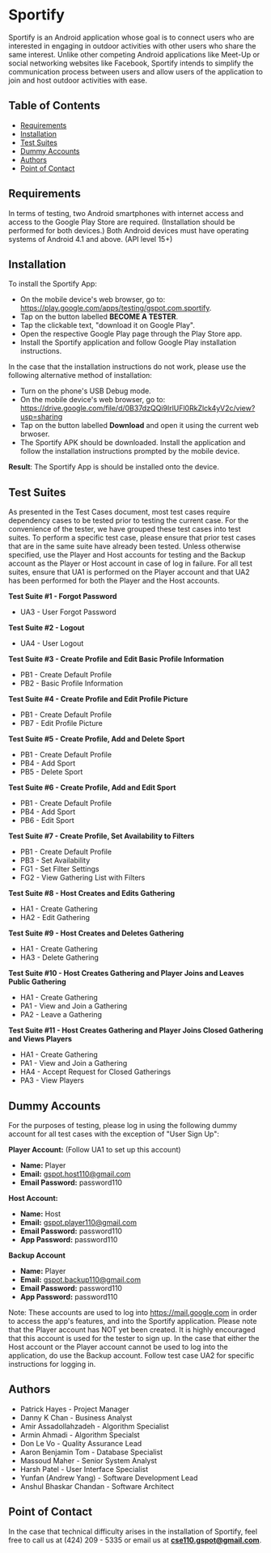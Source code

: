 # Sportify
Sportify is an Android application whose goal is to connect
users who are interested in engaging in outdoor activities 
with other users who share the same interest. 
Unlike other competing Android applications like 
Meet-Up or social networking websites like Facebook, 
Sportify intends to simplify the communication process 
between users and allow users of the application to join and 
host outdoor activities with ease.

## Table of Contents
- [Requirements](#requirements)
- [Installation](#installation)
- [Test Suites](#test-suites)
- [Dummy Accounts](#dummy-accounts)
- [Authors](#authors)
- [Point of Contact](#point-of-contact)

## Requirements
In terms of testing, two Android smartphones with internet access and
access to the Google Play Store are required. (Installation should
be performed for both devices.) Both Android devices must have operating
systems of Android 4.1 and above. (API level 15+)

## Installation
To install the Sportify App:
* On the mobile device's web browser, go to:
  https://play.google.com/apps/testing/gspot.com.sportify.
* Tap on the button labelled **BECOME A TESTER**.
* Tap the clickable text, "download it on Google Play".
* Open the respective Google Play page through the Play Store app.
* Install the Sportify application and follow Google Play installation
   instructions.

In the case that the installation instructions do not work, please
use the following alternative method of installation:
* Turn on the phone's USB Debug mode.
* On the mobile device's web browser, go to:
   https://drive.google.com/file/d/0B37dzQQi9IrlUFl0RkZlck4yV2c/view?usp=sharing
* Tap on the button labelled **Download** and open it using the current
   web brwoser.
* The Sportify APK should be downloaded. Install the application
   and follow the installation instructions prompted by the mobile device.

**Result**: The Sportify App is should be installed onto the device.

## Test Suites
As presented in the Test Cases document, most test cases require 
dependency cases to be tested prior to testing the current case.
For the convenience of the tester, we have grouped these test cases
into test suites. To perform a specific test case, please ensure that
prior test cases that are in the same suite have already been tested.
Unless otherwise specified, use the Player and Host accounts for testing
and the Backup account as the Player or Host account in case of log in
failure. For all test suites, ensure that UA1 is performed on the
Player account and that UA2 has been performed for both the Player and
the Host accounts.

**Test Suite #1 - Forgot Password**
* UA3 - User Forgot Password

**Test Suite #2 - Logout**
* UA4 - User Logout

**Test Suite #3 - Create Profile and Edit Basic Profile Information**
* PB1 - Create Default Profile
* PB2 - Basic Profile Information

**Test Suite #4 - Create Profile and Edit Profile Picture**
* PB1 - Create Default Profile
* PB7 - Edit Profile Picture

**Test Suite #5 - Create Profile, Add and Delete Sport**
* PB1 - Create Default Profile
* PB4 - Add Sport
* PB5 - Delete Sport

**Test Suite #6 - Create Profile, Add and Edit Sport**
* PB1 - Create Default Profile
* PB4 - Add Sport
* PB6 - Edit Sport

**Test Suite #7 - Create Profile, Set Availability to Filters**
* PB1 - Create Default Profile
* PB3 - Set Availability
* FG1 - Set Filter Settings
* FG2 - View Gathering List with Filters

**Test Suite #8 - Host Creates and Edits Gathering**
* HA1 - Create Gathering
* HA2 - Edit Gathering

**Test Suite #9 - Host Creates and Deletes Gathering**
* HA1 - Create Gathering
* HA3 - Delete Gathering

**Test Suite #10 - Host Creates Gathering and Player Joins and Leaves Public Gathering**
* HA1 - Create Gathering
* PA1 - View and Join a Gathering
* PA2 - Leave a Gathering

**Test Suite #11 - Host Creates Gathering and Player Joins Closed Gathering and Views Players**
* HA1 - Create Gathering
* PA1 - View and Join a Gathering
* HA4 - Accept Request for Closed Gatherings
* PA3 - View Players


## Dummy Accounts
For the purposes of testing, please log in using the following dummy account for all test cases with the exception of "User Sign Up":

**Player Account:** (Follow UA1 to set up this account)
* **Name:** Player
* **Email:** gspot.host110@gmail.com
* **Email Password:** password110

**Host Account:** 
* **Name:** Host
* **Email:** gspot.player110@gmail.com
* **Email Password:** password110
* **App Password:** password110

**Backup Account**
* **Name:** Player
* **Email:** gspot.backup110@gmail.com
* **Email Password:** password110
* **App Password:** password110

Note: These accounts are used to log into https://mail.google.com in
      order to access the app's features, and into the Sportify application.
      Please note that the Player account has NOT yet been created. 
      It is highly encouraged that this account is used for the tester
      to sign up. In the case that either the Host account or the Player
      account cannot be used to log into the application, do use 
      the Backup account. Follow test case UA2 for specific instructions
      for logging in.

## Authors

* Patrick Hayes - Project Manager
* Danny K Chan - Business Analyst
* Amir Assadollahzadeh - Algorithm Specialist
* Armin Ahmadi - Algorithm Specialst
* Don Le Vo - Quality Assurance Lead
* Aaron Benjamin Tom - Database Specialist
* Massoud Maher - Senior System Analyst
* Harsh Patel - User Interface Specialist
* Yunfan (Andrew Yang) - Software Development Lead
* Anshul Bhaskar Chandan - Software Architect

## Point of Contact
In the case that  technical difficulty arises in the installation of 
Sportify, feel free to call us at (424) 209 - 5335 or email us at
**cse110.gspot@gmail.com**.
